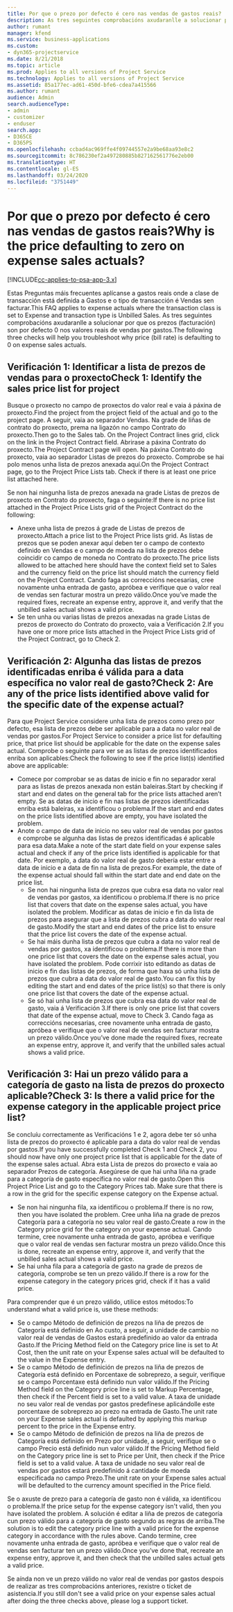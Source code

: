 ```yaml
---
title: Por que o prezo por defecto é cero nas vendas de gastos reais?
description: As tres seguintes comprobacións axudaranlle a solucionar por que os prezos son por defecto 0 nos valores reais de vendas por gastos.
author: rumant
manager: kfend
ms.service: business-applications
ms.custom:
- dyn365-projectservice
ms.date: 8/21/2018
ms.topic: article
ms.prod: Applies to all versions of Project Service
ms.technology: Applies to all versions of Project Service
ms.assetid: 85a177ec-ad61-450d-bfe6-cdea7a415566
ms.author: rumant
audience: Admin
search.audienceType:
- admin
- customizer
- enduser
search.app:
- D365CE
- D365PS
ms.openlocfilehash: ccbad4ac969ffe4f09744557e2a9be68aa93e8c2
ms.sourcegitcommit: 8c786230ef2a497280885b827162561776e2eb00
ms.translationtype: HT
ms.contentlocale: gl-ES
ms.lasthandoff: 03/24/2020
ms.locfileid: "3751449"
---
```

# <a name="why-is-the-price-defaulting-to-zero-on-expense-sales-actuals"></a><span data-ttu-id="2a8e1-103">Por que o prezo por defecto é cero nas vendas de gastos reais?</span><span class="sxs-lookup"><span data-stu-id="2a8e1-103">Why is the price defaulting to zero on expense sales actuals?</span></span>

[!INCLUDE[cc-applies-to-psa-app-3.x](../includes/cc-applies-to-psa-app-3x.md)]

<span data-ttu-id="2a8e1-104">Estas Preguntas máis frecuentes aplícanse a gastos reais onde a clase de transacción está definida a Gastos e o tipo de transacción é Vendas sen facturar.</span><span class="sxs-lookup"><span data-stu-id="2a8e1-104">This FAQ applies to expense actuals where the transaction class is set to Expense and transaction type is Unbilled Sales.</span></span> <span data-ttu-id="2a8e1-105">As tres seguintes comprobacións axudaranlle a solucionar por que os prezos (facturación) son por defecto 0 nos valores reais de vendas por gastos.</span><span class="sxs-lookup"><span data-stu-id="2a8e1-105">The following three checks will help you troubleshoot why price (bill rate) is defaulting to 0 on expense sales actuals.</span></span>

## <a name="check-1-identify-the-sales-price-list-for-project"></a><span data-ttu-id="2a8e1-106">Verificación 1: Identificar a lista de prezos de vendas para o proxecto</span><span class="sxs-lookup"><span data-stu-id="2a8e1-106">Check 1: Identify the sales price list for project</span></span>

<span data-ttu-id="2a8e1-107">Busque o proxecto no campo de proxectos do valor real e vaia á páxina de proxecto.</span><span class="sxs-lookup"><span data-stu-id="2a8e1-107">Find the project from the project field of the actual and go to the project page.</span></span> <span data-ttu-id="2a8e1-108">A seguir, vaia ao separador Vendas. Na grade de liñas de contrato do proxecto, prema na ligazón no campo Contrato do proxecto.</span><span class="sxs-lookup"><span data-stu-id="2a8e1-108">Then go to the Sales tab. On the Project Contract lines grid, click on the link in the Project Contract field.</span></span> <span data-ttu-id="2a8e1-109">Abrirase a páxina Contrato do proxecto.</span><span class="sxs-lookup"><span data-stu-id="2a8e1-109">The Project Contract page will open.</span></span> <span data-ttu-id="2a8e1-110">Na páxina Contrato do proxecto, vaia ao separador Listas de prezos do proxecto. Comprobe se hai polo menos unha lista de prezos anexada aquí.</span><span class="sxs-lookup"><span data-stu-id="2a8e1-110">On the Project Contract page, go to the Project Price Lists tab. Check if there is at least one price list attached here.</span></span>

<span data-ttu-id="2a8e1-111">Se non hai ningunha lista de prezos anexada na grade Listas de prezos de proxecto en Contrato do proxecto, faga o seguinte:</span><span class="sxs-lookup"><span data-stu-id="2a8e1-111">If there is no price list attached in the Project Price Lists grid of the Project Contract do the following:</span></span>

- <span data-ttu-id="2a8e1-112">Anexe unha lista de prezos á grade de Listas de prezos de proxecto.</span><span class="sxs-lookup"><span data-stu-id="2a8e1-112">Attach a price list to the Project Price lists grid.</span></span> <span data-ttu-id="2a8e1-113">As listas de prezos que se poden anexar aquí deben ter o campo de contexto definido en Vendas e o campo de moeda na lista de prezos debe coincidir co campo de moneda no Contrato do proxecto.</span><span class="sxs-lookup"><span data-stu-id="2a8e1-113">The price lists allowed to be attached here should have the context field set to Sales and the currency field on the price list should match the currency field on the Project Contract.</span></span> <span data-ttu-id="2a8e1-114">Cando faga as correccións necesarias, cree novamente unha entrada de gasto, apróbea e verifique que o valor real de vendas sen facturar mostra un prezo válido.</span><span class="sxs-lookup"><span data-stu-id="2a8e1-114">Once you’ve made the required fixes, recreate an expense entry, approve it, and verify that the unbilled sales actual shows a valid price.</span></span>
- <span data-ttu-id="2a8e1-115">Se ten unha ou varias listas de prezos anexadas na grade Listas de prezos de proxecto do Contrato do proxecto, vaia a Verificación 2.</span><span class="sxs-lookup"><span data-stu-id="2a8e1-115">If you have one or more price lists attached in the Project Price Lists grid of the Project Contract, go to Check 2.</span></span>

## <a name="check-2-are-any-of-the-price-lists-identified-above-valid-for-the-specific-date-of-the-expense-actual"></a><span data-ttu-id="2a8e1-116">Verificación 2: Algunha das listas de prezos identificadas enriba é válida para a data específica no valor real de gasto?</span><span class="sxs-lookup"><span data-stu-id="2a8e1-116">Check 2: Are any of the price lists identified above valid for the specific date of the expense actual?</span></span>

<span data-ttu-id="2a8e1-117">Para que Project Service considere unha lista de prezos como prezo por defecto, esa lista de prezos debe ser aplicable para a data no valor real de vendas por gastos.</span><span class="sxs-lookup"><span data-stu-id="2a8e1-117">For Project Service to consider a price list for defaulting price, that price list should be applicable for the date on the expense sales actual.</span></span> <span data-ttu-id="2a8e1-118">Comprobe o seguinte para ver se as listas de prezos identificados enriba son aplicables:</span><span class="sxs-lookup"><span data-stu-id="2a8e1-118">Check the following to see if the price list(s) identified above are applicable:</span></span>

- <span data-ttu-id="2a8e1-119">Comece por comprobar se as datas de inicio e fin no separador xeral para as listas de prezos anexada non están baleiras.</span><span class="sxs-lookup"><span data-stu-id="2a8e1-119">Start by checking if start and end dates on the general tab for the price lists attached aren’t empty.</span></span> <span data-ttu-id="2a8e1-120">Se as datas de inicio e fin nas listas de prezos identificadas enriba está baleiras, xa identificou o problema.</span><span class="sxs-lookup"><span data-stu-id="2a8e1-120">If the start and end dates on the price lists identified above are empty, you have isolated the problem.</span></span> 
- <span data-ttu-id="2a8e1-121">Anote o campo de data de inicio no seu valor real de vendas por gastos e comprobe se algunha das listas de prezos identificadas é aplicable para esa data.</span><span class="sxs-lookup"><span data-stu-id="2a8e1-121">Make a note of the start date field on your expense sales actual and check if any of the price lists identified is applicable for that date.</span></span> <span data-ttu-id="2a8e1-122">Por exemplo, a data do valor real de gasto debería estar entre a data de inicio e a data de fin na lista de prezos.</span><span class="sxs-lookup"><span data-stu-id="2a8e1-122">For example, the date of the expense actual should fall within the start date and end date on the price list.</span></span> 
    - <span data-ttu-id="2a8e1-123">Se non hai ningunha lista de prezos que cubra esa data no valor real de vendas por gastos, xa identificou o problema.</span><span class="sxs-lookup"><span data-stu-id="2a8e1-123">If there is no price list that covers that date on the expense sales actual, you have isolated the problem.</span></span> <span data-ttu-id="2a8e1-124">Modificar as datas de inicio e fin da lista de prezos para asegurar que a lista de prezos cubra a data do valor real de gasto.</span><span class="sxs-lookup"><span data-stu-id="2a8e1-124">Modify the start and end dates of the price list to ensure that the price list covers the date of the expense actual.</span></span> 
    - <span data-ttu-id="2a8e1-125">Se hai máis dunha lista de prezos que cubra a data no valor real de vendas por gastos, xa identificou o problema.</span><span class="sxs-lookup"><span data-stu-id="2a8e1-125">If there is more than one price list that covers the date on the expense sales actual, you have isolated the problem.</span></span> <span data-ttu-id="2a8e1-126">Pode corrixir isto editando as datas de inicio e fin das listas de prezos, de forma que haxa só unha lista de prezos que cubra a data do valor real de gasto.</span><span class="sxs-lookup"><span data-stu-id="2a8e1-126">You can fix this by editing the start and end dates of the price list(s) so that there is only one price list that covers the date of the expense actual.</span></span> 
    - <span data-ttu-id="2a8e1-127">Se só hai unha lista de prezos que cubra esa data do valor real de gasto, vaia á Verificación 3.</span><span class="sxs-lookup"><span data-stu-id="2a8e1-127">If there is only one price list that covers that date of the expense actual, move to Check 3.</span></span>
<span data-ttu-id="2a8e1-128">Cando faga as correccións necesarias, cree novamente unha entrada de gasto, apróbea e verifique que o valor real de vendas sen facturar mostra un prezo válido.</span><span class="sxs-lookup"><span data-stu-id="2a8e1-128">Once you’ve done made the required fixes, recreate an expense entry, approve it, and verify that the unbilled sales actual shows a valid price.</span></span>

## <a name="check-3-is-there-a-valid-price-for-the-expense-category-in-the-applicable-project-price-list"></a><span data-ttu-id="2a8e1-129">Verificación 3: Hai un prezo válido para a categoría de gasto na lista de prezos do proxecto aplicable?</span><span class="sxs-lookup"><span data-stu-id="2a8e1-129">Check 3: Is there a valid price for the expense category in the applicable project price list?</span></span> 

<span data-ttu-id="2a8e1-130">Se concluíu correctamente as Verificacións 1 e 2, agora debe ter só unha lista de prezos do proxecto é aplicable para a data do valor real de vendas por gastos.</span><span class="sxs-lookup"><span data-stu-id="2a8e1-130">If you have successfully completed Check 1 and Check 2, you should now have only one project price list that is applicable for the date of the expense sales actual.</span></span> <span data-ttu-id="2a8e1-131">Abra esta Lista de prezos do proxecto e vaia ao separador Prezos de categoría. Asegúrese de que hai unha liña na grade para a categoría de gasto específica no valor real de gasto.</span><span class="sxs-lookup"><span data-stu-id="2a8e1-131">Open this Project Price List and go to the Category Prices tab. Make sure that there is a row in the grid for the specific expense category on the Expense actual.</span></span>
 
- <span data-ttu-id="2a8e1-132">Se non hai ningunha fila, xa identificou o problema.</span><span class="sxs-lookup"><span data-stu-id="2a8e1-132">If there is no row, then you have isolated the problem.</span></span> <span data-ttu-id="2a8e1-133">Cree unha liña na grade de prezos Categoría para a categoría no seu valor real de gasto.</span><span class="sxs-lookup"><span data-stu-id="2a8e1-133">Create a row in the Category price grid for the category on your expense actual.</span></span> <span data-ttu-id="2a8e1-134">Cando termine, cree novamente unha entrada de gasto, apróbea e verifique que o valor real de vendas sen facturar mostra un prezo válido.</span><span class="sxs-lookup"><span data-stu-id="2a8e1-134">Once this is done, recreate an expense entry, approve it, and verify that the unbilled sales actual shows a valid price.</span></span> 
- <span data-ttu-id="2a8e1-135">Se hai unha fila para a categoría de gasto na grade de prezos de categoría, comprobe se ten un prezo válido.</span><span class="sxs-lookup"><span data-stu-id="2a8e1-135">If there is a row for the expense category in the category prices grid, check if it has a valid price.</span></span>

<span data-ttu-id="2a8e1-136">Para comprender que é un prezo válido, utilice estos métodos:</span><span class="sxs-lookup"><span data-stu-id="2a8e1-136">To understand what a valid price is, use these methods:</span></span>

- <span data-ttu-id="2a8e1-137">Se o campo Método de definición de prezos na liña de prezos de Categoría está definido en Ao custo, a seguir, a unidade de cambio no valor real de vendas de Gastos estará predefinido ao valor da entrada Gasto.</span><span class="sxs-lookup"><span data-stu-id="2a8e1-137">If the Pricing Method field on the Category price line is set to At Cost, then the unit rate on your Expense sales actual will be defaulted to the value in the Expense entry.</span></span>
- <span data-ttu-id="2a8e1-138">Se o campo Método de definición de prezos na liña de prezos de Categoría está definido en Porcentaxe de sobreprezo, a seguir, verifique se o campo Porcentaxe está definido nun valor válido.</span><span class="sxs-lookup"><span data-stu-id="2a8e1-138">If the Pricing Method field on the Category price line is set to Markup Percentage, then check if the Percent field is set to a valid value.</span></span> <span data-ttu-id="2a8e1-139">A taxa de unidade no seu valor real de vendas por gastos predefínese aplicándolle este porcentaxe de sobreprezo ao prezo na entrada de Gasto.</span><span class="sxs-lookup"><span data-stu-id="2a8e1-139">The unit rate on your Expense sales actual is defaulted by applying this markup percent to the price in the Expense entry.</span></span>
- <span data-ttu-id="2a8e1-140">Se o campo Método de definición de prezos na liña de prezos de Categoría está definido en Prezo por unidade, a seguir, verifique se o campo Precio está definido nun valor válido.</span><span class="sxs-lookup"><span data-stu-id="2a8e1-140">If the Pricing Method field on the Category price line is set to Price per Unit, then check if the Price field is set to a valid value.</span></span> <span data-ttu-id="2a8e1-141">A taxa de unidade no seu valor real de vendas por gastos estará predefinido á cantidade de moeda especificada no campo Prezo.</span><span class="sxs-lookup"><span data-stu-id="2a8e1-141">The unit rate on your Expense sales actual will be defaulted to the currency amount specified in the Price field.</span></span>

<span data-ttu-id="2a8e1-142">Se o axuste de prezo para a categoría de gasto non é válida, xa identificou o problema.</span><span class="sxs-lookup"><span data-stu-id="2a8e1-142">If the price setup for the expense category isn't valid, then you have isolated the problem.</span></span> <span data-ttu-id="2a8e1-143">A solución é editar a liña de prezos de categoría cun prezo válido para a categoría de gasto segundo as regras de arriba.</span><span class="sxs-lookup"><span data-stu-id="2a8e1-143">The solution is to edit the category price line with a valid price for the expense category in accordance with the rules above.</span></span> <span data-ttu-id="2a8e1-144">Cando termine, cree novamente unha entrada de gasto, apróbea e verifique que o valor real de vendas sen facturar ten un prezo válido.</span><span class="sxs-lookup"><span data-stu-id="2a8e1-144">Once you’ve done that, recreate an expense entry, approve it, and then check that the unbilled sales actual gets a valid price.</span></span>

<span data-ttu-id="2a8e1-145">Se aínda non ve un prezo válido no valor real de vendas por gastos despois de realizar as tres comprobacións anteriores, rexistre o tícket de asistencia.</span><span class="sxs-lookup"><span data-stu-id="2a8e1-145">If you still don't see a valid price on your expense sales actual after doing the three checks above, please log a support ticket.</span></span>


